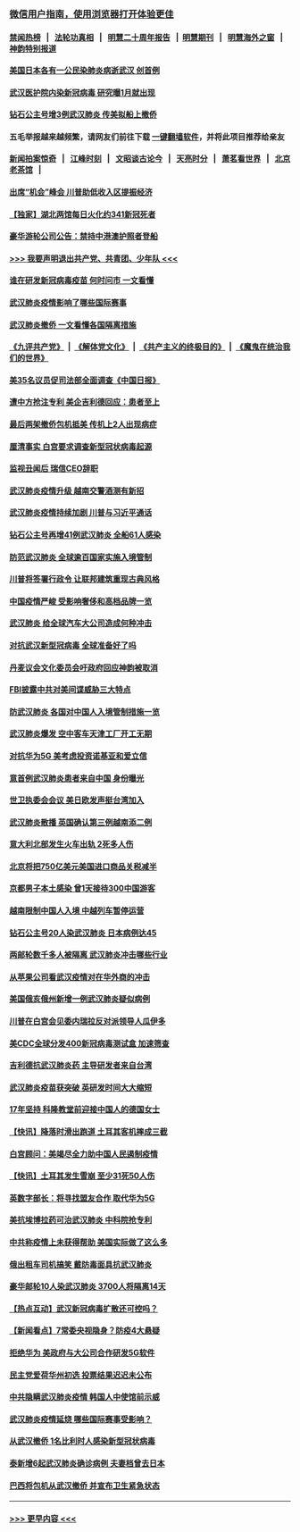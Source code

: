 ### [微信用户指南，使用浏览器打开体验更佳](https://github.com/gfw-breaker/banned-news1/blob/master/indexes/wechat-guide.md?t=0)
#### [禁闻热榜](热点新闻.md?t=0)  &nbsp;&nbsp;|&nbsp;&nbsp; [法轮功真相](https://github.com/gfw-breaker/truth/blob/master/README.md?t=0) &nbsp;&nbsp;|&nbsp;&nbsp; [明慧二十周年报告](https://github.com/gfw-breaker/mh-reports/blob/master/README.md?t=0) &nbsp;&nbsp;|&nbsp;&nbsp;[明慧期刊](https://github.com/gfw-breaker/mh-qikan) &nbsp;&nbsp;|&nbsp;&nbsp; [明慧海外之窗](https://github.com/gfw-breaker/mh-news/blob/master/README.md?t=0) &nbsp;&nbsp;|&nbsp;&nbsp; [神韵特别报道](https://github.com/gfw-breaker/mh-news/blob/master/shenyun.md?t=0)
#### [美国日本各有一公民染肺炎病逝武汉 创首例](../pages/nsc418/n11853509.md?t=02081902) 
#### [武汉医护院内染新冠病毒 研究曝1月就出现](../pages/nsc418/n11852928.md?t=02081902) 
#### [钻石公主号增3例武汉肺炎 传美拟船上撤侨](../pages/nsc418/n11853240.md?t=02081902) 
#### 五毛举报越来越频繁，请网友们前往下载 [一键翻墙软件](https://github.com/gfw-breaker/ssr-accounts)，并将此项目推荐给亲友
#### [新闻拍案惊奇](https://github.com/gfw-breaker/banned-news1/blob/master/pages/link4.md) &nbsp;&nbsp;|&nbsp;&nbsp; [江峰时刻](https://github.com/gfw-breaker/banned-news1/blob/master/pages/link4.md) &nbsp;&nbsp;|&nbsp;&nbsp; [文昭谈古论今](https://github.com/gfw-breaker/banned-news1/blob/master/pages/link4.md) &nbsp;&nbsp;|&nbsp;&nbsp; [天亮时分](https://github.com/gfw-breaker/banned-news1/blob/master/pages/link4.md) &nbsp;&nbsp;|&nbsp;&nbsp; [萧茗看世界](https://github.com/gfw-breaker/banned-news1/blob/master/pages/link4.md) &nbsp;&nbsp;|&nbsp;&nbsp; [北京老茶馆](https://github.com/gfw-breaker/banned-news1/blob/master/pages/link4.md) &nbsp;&nbsp;|&nbsp;&nbsp; 
#### [出席“机会”峰会 川普助低收入区提振经济](../pages/nsc418/n11853232.md?t=02081902) 
#### [【独家】湖北两馆每日火化约341新冠死者](../pages/nsc418/n11845444.md?t=02081902) 
#### [豪华游轮公司公告：禁持中港澳护照者登船](../pages/nsc418/n11852761.md?t=02081902) 
#### [>>> 我要声明退出共产党、共青团、少年队 <<<](https://github.com/begood0513/goodnews/blob/master/quit/letter.md) 
#### [谁在研发新冠病毒疫苗 何时问市 一文看懂](../pages/nsc418/n11852840.md?t=02081902) 
#### [武汉肺炎疫情影响了哪些国际赛事](../pages/nsc418/n11852441.md?t=02081902) 
#### [武汉肺炎撤侨 一文看懂各国隔离措施](../pages/nsc418/n11844216.md?t=02081902) 
#### [《九评共产党》](https://github.com/begood0513/9ping.md/blob/master/README.md) &nbsp;|&nbsp; [《解体党文化》](../../../../jtdwh.md/blob/master/README.md)  &nbsp;|&nbsp; [《共产主义的终极目的》](../../../../gczydzjmd.md/blob/master/README.md) &nbsp;|&nbsp; [《魔鬼在统治我们的世界》](../../../../mgztzwmdsj.md/blob/master/README.md) 
#### [美35名议员促司法部全面调查《中国日报》](../pages/nsc418/n11852435.md?t=02081902) 
#### [遭中方抢注专利 美企吉利德回应：患者至上](../pages/nsc418/n11852037.md?t=02081902) 
#### [最后两架撤侨包机抵美 传机上2人出现病症](../pages/nsc418/n11852173.md?t=02081902) 
#### [厘清事实 白宫要求调查新型冠状病毒起源](../pages/nsc418/n11852106.md?t=02081902) 
#### [监视丑闻后 瑞信CEO辞职](../pages/nsc418/n11852127.md?t=02081902) 
#### [武汉肺炎疫情升级 越南交警酒测有新招](../pages/nsc418/n11851632.md?t=02081902) 
#### [武汉肺炎疫情持续加剧 川普与习近平通话](../pages/nsc418/n11851613.md?t=02081902) 
#### [钻石公主号再增41例武汉肺炎 全船61人感染](../pages/nsc418/n11850401.md?t=02081902) 
#### [防范武汉肺炎 全球逾百国家实施入境管制](../pages/nsc418/n11850557.md?t=02081902) 
#### [川普将签署行政令 让联邦建筑重现古典风格](../pages/nsc418/n11850654.md?t=02081902) 
#### [中国疫情严峻 受影响奢侈和高档品牌一览](../pages/nsc418/n11850319.md?t=02081902) 
#### [武汉肺炎 给全球汽车大公司造成何种冲击](../pages/nsc418/n11850056.md?t=02081902) 
#### [对抗武汉新型冠病毒 全球准备好了吗](../pages/nsc418/n11850142.md?t=02081902) 
#### [丹麦议会文化委员会吁政府回应神韵被取消](../pages/nsc418/n11849312.md?t=02081902) 
#### [FBI披露中共对美间谍威胁三大特点](../pages/nsc418/n11849700.md?t=02081902) 
#### [防武汉肺炎 各国对中国人入境管制措施一览](../pages/nsc418/n11838726.md?t=02081902) 
#### [武汉肺炎爆发 空中客车天津工厂开工无期](../pages/nsc418/n11849634.md?t=02081902) 
#### [对抗华为5G 美考虑投资诺基亚和爱立信](../pages/nsc418/n11849510.md?t=02081902) 
#### [意首例武汉肺炎患者来自中国 身份曝光](../pages/nsc418/n11849454.md?t=02081902) 
#### [世卫执委会会议 美日欧发声挺台湾加入](../pages/nsc418/n11849433.md?t=02081902) 
#### [武汉肺炎散播 英国确认第三例越南添二例](../pages/nsc418/n11849439.md?t=02081902) 
#### [意大利北部发生火车出轨 2死多人伤](../pages/nsc418/n11848999.md?t=02081902) 
#### [北京将把750亿美元美国进口商品关税减半](../pages/nsc418/n11848896.md?t=02081902) 
#### [京都男子本土感染 曾1天接待300中国游客](../pages/nsc418/n11848641.md?t=02081902) 
#### [越南限制中国人入境 中越列车暂停运营](../pages/nsc418/n11847844.md?t=02081902) 
#### [钻石公主号20人染武汉肺炎 日本病例达45](../pages/nsc418/n11847823.md?t=02081902) 
#### [两邮轮数千多人被隔离 武汉肺炎冲击哪些行业](../pages/nsc418/n11847456.md?t=02081902) 
#### [从苹果公司看武汉疫情对在华外商的冲击](../pages/nsc418/n11847586.md?t=02081902) 
#### [美国俄亥俄州新增一例武汉肺炎疑似病例](../pages/nsc418/n11847714.md?t=02081902) 
#### [川普在白宫会见委内瑞拉反对派领导人瓜伊多](../pages/nsc418/n11847391.md?t=02081902) 
#### [美CDC全球分发400新冠病毒测试盒 加速筛查](../pages/nsc418/n11847260.md?t=02081902) 
#### [吉利德抗武汉肺炎药 主导研发者来自台湾](../pages/nsc418/n11847064.md?t=02081902) 
#### [武汉肺炎疫苗获突破 英研发时间大大缩短](../pages/nsc418/n11846915.md?t=02081902) 
#### [17年坚持 科隆教堂前迎接中国人的德国女士](../pages/nsc418/n11846781.md?t=02081902) 
#### [【快讯】降落时滑出跑道 土耳其客机摔成三截](../pages/nsc418/n11847021.md?t=02081902) 
#### [白宫顾问：美竭尽全力助中国人民遏制疫情](../pages/nsc418/n11846756.md?t=02081902) 
#### [【快讯】土耳其发生雪崩 至少31死50人伤](../pages/nsc418/n11846680.md?t=02081902) 
#### [英数字部长：将寻找盟友合作 取代华为5G](../pages/nsc418/n11846485.md?t=02081902) 
#### [美抗埃博拉药可治武汉肺炎 中科院抢专利](../pages/nsc418/n11846409.md?t=02081902) 
#### [中共称疫情上未获得帮助 美国实际做了这么多](../pages/nsc418/n11846008.md?t=02081902) 
#### [俄出租车司机搞笑 戴防毒面具抗武汉肺炎](../pages/nsc418/n11845703.md?t=02081902) 
#### [豪华邮轮10人染武汉肺炎 3700人将隔离14天](../pages/nsc418/n11845543.md?t=02081902) 
#### [【热点互动】武汉新冠病毒扩散还可控吗？](../pages/nsc418/n11844750.md?t=02081902) 
#### [【新闻看点】7常委央视隐身？防疫4大悬疑](../pages/nsc418/n11844611.md?t=02081902) 
#### [拒绝华为 美政府与大公司合作研发5G软件](../pages/nsc418/n11844625.md?t=02081902) 
#### [民主党爱荷华州初选 投票结果迟迟未公布](../pages/nsc418/n11844207.md?t=02081902) 
#### [中共隐瞒武汉肺炎疫情 韩国人中使馆前示威](../pages/nsc418/n11844084.md?t=02081902) 
#### [武汉肺炎疫情延烧 哪些国际赛事受影响？](../pages/nsc418/n11843958.md?t=02081902) 
#### [从武汉撤侨 1名比利时人感染新型冠状病毒](../pages/nsc418/n11843977.md?t=02081902) 
#### [泰新增6起武汉肺炎确诊病例 夫妻档曾去日本](../pages/nsc418/n11843900.md?t=02081902) 
#### [巴西将包机从武汉撤侨 并宣布卫生紧急状态](../pages/nsc418/n11843418.md?t=02081902) 

----
#### [ >>> 更早内容 <<< ](../indexes/nsc418-earlier.md)
